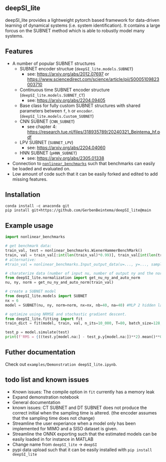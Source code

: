 ## deepSI\_lite

deepSI\_lite provides a lightweight pytorch based framework for data-driven learning of dynamical systems (i.e. system identification). It contains a large forcus on the SUBNET method which is able to robustly model many systems.

## Features

* A number of popular SUBNET structures
  * SUBNET encoder structue (`deepSI_lite.models.SUBNET`)
    * see: https://arxiv.org/abs/2012.07697 or https://www.sciencedirect.com/science/article/pii/S0005109823003710
  * Continuous time SUBNET encoder structure (`deepSI_lite.models.SUBNET_CT`)
    * see: https://arxiv.org/abs/2204.09405 
  * Base class for fully custom SUBNET structures with shared parameters between `f`, `h` or `encoder`. (`deepSI_lite.models.Custom_SUBNET`)
  * CNN SUBNET (`CNN_SUBNET`)
    * see chapter 4: https://research.tue.nl/files/318935789/20240321_Beintema_hf.pdf
  * LPV SUBNET (`SUBNET_LPV`)
    * see: https://arxiv.org/abs/2204.04060
  * HNN SUBNET (`pHNN_SUBNET`)
    * see: https://arxiv.org/abs/2305.01338
* Connection to [`nonlinear_benchmarks`](https://github.com/GerbenBeintema/nonlinear_benchmarks) such that benchmarks can easily be loaded and evaluated on.
* Low amount of code such that it can be easily forked and edited to add missing features.

## Installation

```
conda install -c anaconda git
pip install git+https://github.com/GerbenBeintema/deepSI_lite@main
```

## Example usage

```python
import nonlinear_benchmarks

# get benchmark data:
train_val, test = nonlinear_benchmarks.WienerHammerBenchMark()
train, val = train_val[:int(len(train_val)*0.99)], train_val[int(len(train_val)*0.99):] #split train and val
# alternative:
#train_val = nonlinear_benchmarks.Input_output_data(u=..., y=..., sampling_time=...)

# charaterize data (number of input nu, number of output ny and the norm)
from deepSI_lite.normalization import get_nu_ny_and_auto_norm
nu, ny, norm = get_nu_ny_and_auto_norm(train_val)

# create a SUBNET model
from deepSI_lite.models import SUBNET
nx = 6
model = SUBNET(nu, ny, norm=norm, nx=nx, nb=40, na=40) #MLP 2 hidden layer for all three components

# optimize using NRMSE and stochastic gradient descent.
from deepSI_lite.fitting import fit
train_dict = fit(model, train, val, n_its=10_000, T=80, batch_size=128, stride=1, val_freq=100)

test_p = model.simulate(test)
print(f'RMS = {((test.y[model.na:] - test_p.y[model.na:])**2).mean()**0.5:.5f}')
```

## Futher documentation

Check out `examples/Demonstration deepSI_lite.ipynb`.

## todo list and known issues

* Known issues: The compile option in `fit` currently has a memory leak
* Expand demonstration notebook
* General documentation 
* known issues: CT SUBNET and DT SUBNET does not produce the correct initial when the sampling time is altered. (the encoder assumes that the sampling time does not change)
* Streamline the user experiance when a model only has been implemented for MIMO and a SISO dataset is given.
* Streamline the ONNX exporting such that the estimated models can be easily loaded in for instance in MATLAB
* Change name from `deepSI_lite` -> `deepSI` 
* pypi data upload such that it can be easily installed with `pip install deepSI_lite`
